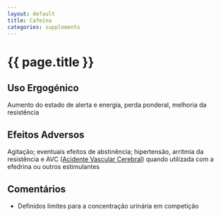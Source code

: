 ```yaml
---
layout: default
title: Cafeína
categories: supplements
---
```


# {{ page.title }}

## Uso Ergogénico

Aumento do estado de alerta e energia, perda ponderal, melhoria da resistência

## Efeitos Adversos

Agitação; eventuais efeitos de abstinência; hipertensão, arritmia da resistência e AVC ([Acidente Vascular Cerebral](//acidentevascularcerebral.com/)) quando utilizada com a efedrina ou outros estimulantes

## Comentários

* Definidos limites para a concentração urinária em competição